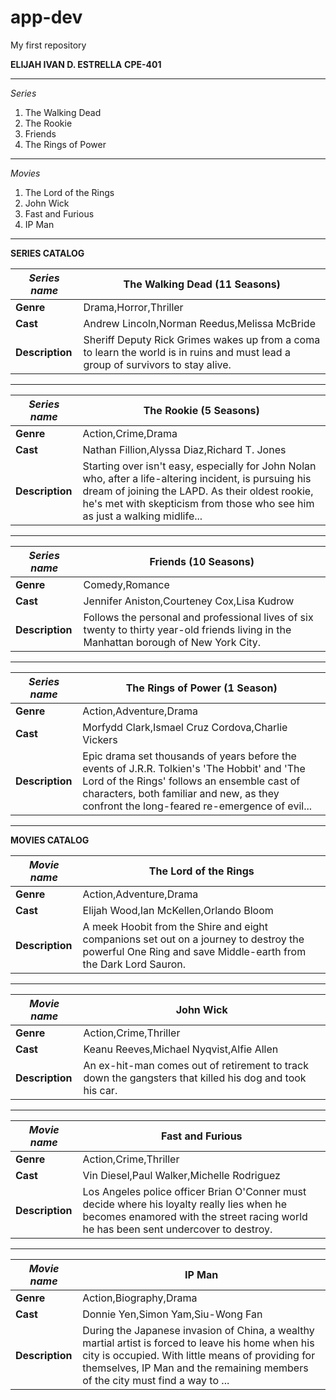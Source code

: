 # app-dev
My first repository

**ELIJAH IVAN D. ESTRELLA**
**CPE-401**

--------------
*Series*
1. The Walking Dead
2. The Rookie
3. Friends
4. The Rings of Power
--------------
*Movies*
1. The Lord of the Rings
2. John Wick
3. Fast and Furious
4. IP Man
--------------

**SERIES CATALOG**

| *Series name* | The Walking Dead (11 Seasons) |
| ------------- | ----------------------------- |
| **Genre** | Drama,Horror,Thriller |
| **Cast** | Andrew Lincoln,Norman Reedus,Melissa McBride |
| **Description** | Sheriff Deputy Rick Grimes wakes up from a coma to learn the world is in ruins and must lead a group of survivors to stay alive. |
-------------------------------
| *Series name* | The Rookie (5 Seasons) |
| ------------- | ---------------------- |
| **Genre** | Action,Crime,Drama |
| **Cast** | Nathan Fillion,Alyssa Diaz,Richard T. Jones |
| **Description** | Starting over isn't easy, especially for John Nolan who, after a life-altering incident, is pursuing his dream of joining the LAPD. As their oldest rookie, he's met with skepticism from those who see him as just a walking midlife... |
-------------------------------
| *Series name* | Friends (10 Seasons) |
| ------------- | -------------------- |
| **Genre** | Comedy,Romance |
| **Cast** | Jennifer Aniston,Courteney Cox,Lisa Kudrow |
| **Description** | Follows the personal and professional lives of six twenty to thirty year-old friends living in the Manhattan borough of New York City. |
-------------------------------
| *Series name* | The Rings of Power (1 Season) |
| ------------- | ----------------------------- |
| **Genre** | Action,Adventure,Drama |
| **Cast** | Morfydd Clark,Ismael Cruz Cordova,Charlie Vickers |
| **Description** | Epic drama set thousands of years before the events of J.R.R. Tolkien's 'The Hobbit' and 'The Lord of the Rings' follows an ensemble cast of characters, both familiar and new, as they confront the long-feared re-emergence of evil... |

----------------------
**MOVIES CATALOG**

| *Movie name* | The Lord of the Rings |
| ------------ | --------------------- |
| **Genre** | Action,Adventure,Drama |
| **Cast** | Elijah Wood,Ian McKellen,Orlando Bloom |
| **Description** | A meek Hoobit from the Shire and eight companions set out on a journey to destroy the powerful One Ring and save Middle-earth from the Dark Lord Sauron. |
-------------------------------
| *Movie name* | John Wick |
| ------------ | --------- |
| **Genre** | Action,Crime,Thriller |
| **Cast** | Keanu Reeves,Michael Nyqvist,Alfie Allen |
| **Description** | An ex-hit-man comes out of retirement to track down the gangsters that killed his dog and took his car. |
-------------------------------
| *Movie name* | Fast and Furious |
| ------------ | ---------------- |
| **Genre** | Action,Crime,Thriller |
| **Cast** | Vin Diesel,Paul Walker,Michelle Rodriguez |
| **Description** | Los Angeles police officer Brian O'Conner must decide where his loyalty really lies when he becomes enamored with the street racing world he has been sent undercover to destroy. |
-------------------------------
| *Movie name* | IP Man |
| ------------ | ------ |
| **Genre** | Action,Biography,Drama |
| **Cast** | Donnie Yen,Simon Yam,Siu-Wong Fan |
| **Description** | During the Japanese invasion of China, a wealthy martial artist is forced to leave his home when his city is occupied. With little means of providing for themselves, IP Man and the remaining members of the city must find a way to ... |
